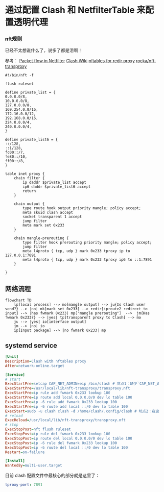 # 通过配置 Clash 和 NetfilterTable 来配置透明代理
### nft规则
已经不太想说什么了，说多了都是泪啊！

参考：
[Packet flow in Netfilter](https://upload.wikimedia.org/wikipedia/commons/3/37/Netfilter-packet-flow.svg)
[Clash Wiki](https://github.com/Dreamacro/clash/wiki/Configuration)
[nftables for redir proxy](https://gist.github.com/codehz/db39a6d5732ccbd6343f277b78f1eb19)
[rocka/nft-transproxy](https://github.com/rocka/nft-transproxy)

```nft
#!/bin/nft -f

flush ruleset

define private_list = {
0.0.0.0/8,
10.0.0.0/8,
127.0.0.0/8,
169.254.0.0/16,
172.16.0.0/12,
192.168.0.0/16,
224.0.0.0/4,
240.0.0.0/4,
}

define private_list6 = {
::/128,
::1/128,
fc00::/7,
fe80::/10,
ff00::/8,
}

table inet proxy {
	chain filter {
		ip daddr $private_list accept
		ip6 daddr $private_list6 accept
		return
	}

	chain output {
		type route hook output priority mangle; policy accept;
		meta skuid clash accept
		socket transparent 1 accept
		jump filter
		meta mark set 0x233
	}

	chain mangle-prerouting {
		type filter hook prerouting priority mangle; policy accept;
		jump filter
    	meta l4proto { tcp, udp } mark 0x233 tproxy ip to 127.0.0.1:7891
    	meta l4proto { tcp, udp } mark 0x233 tproxy ip6 to ::1:7891
	}

}
```
## 网络流程
```mermaid
flowchart TD
	lp[local process] --> mo[mangle output] --> ju{Is Clash user send?} --> |no| mk[mark set 0x233] --> redir[iproute2 redirect to input] --> |has fwmark 0x233| mp["mangle prerouting"]  -->  jm{Has fwmark 0x233?} --> |yes| tp[transparent proxy to Clash] --> mo
	ju --> |yes| io[interface output]
	jm --> |no| io
	ip[Input package] --> |no fwmark 0x233| mp
```
## systemd service
```ini
[Unit]
Description=Clash with nftables proxy
After=network-online.target

[Service]
# start
ExecStartPre=setcap CAP_NET_ADMIN=eip /bin/clash # 坑点1：缺少`CAP_NET_ADMIN`权限，需要在这里允许。
ExecStartPre=/usr/local/lib/nft-transproxy/transproxy.nft
ExecStartPre=ip rule add fwmark 0x233 lookup 100
ExecStartPre=ip route add local 0.0.0.0/0 dev lo table 100
ExecStartPre=ip -6 rule add fwmark 0x233 lookup 100
ExecStartPre=ip -6 route add local ::/0 dev lo table 100
ExecStart=sudo -u clash clash -d /home/clash/.config/clash # 坑点2：在这里需要以clash用户身份执行
# reload
ExecReload=/usr/local/lib/nft-transproxy/transproxy.nft
# stop
ExecStopPost=nft flush ruleset
ExecStopPost=ip rule del fwmark 0x233 lookup 100
ExecStopPost=ip route del local 0.0.0.0/0 dev lo table 100
ExecStopPost=ip -6 rule del fwmark 0x233 lookup 100
ExecStopPost=ip -6 route del local ::/0 dev lo table 100
Restart=on-failure

[Install]
WantedBy=multi-user.target
```

目前 clash 配置文件中最核心的部分就是这里了：
```yaml
tproxy-port: 7891
```
